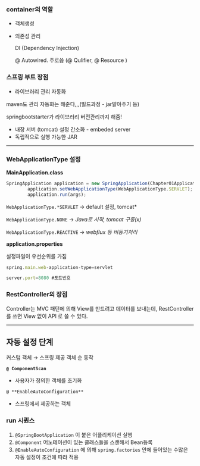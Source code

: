 ### container의 역할

- 객체생성
- 의존성 관리
    
    DI (Dependency Injection) 
    
    @ Autowired. 주로씀 (@ Qulifier, @ Resource )
    

### 스프링 부트 장점

- 라이브러리 관리 자동화

maven도 관리 자동화는 해준다,,,(빌드과정 - jar말아주기 등) 

springbootstarter가 라이브러리 버전관리까지 해줌! 

- 내장 서버 (tomcat) 설정 간소화   - embeded server
- 독립적으로 실행 가능한 JAR

---

### WebApplicationType 설정

**MainApplication.class**

```jsx
SpringApplication application = new SpringApplication(Chapter01Application.class);
        application.setWebApplicationType(WebApplicationType.SERVLET);
        application.run(args);
```

`WebApplicationType.*SERVLET` → default 설정, tomcat*

`WebApplicationType.NONE` → *Java로 시작, tomcat 구동(x)*

`WebApplicationType.REACTIVE` → *webflux 등 비동기처리*

**application.properties**

설정파일이 우선순위를 가짐

```jsx
spring.main.web-application-type=servlet

server.port=8080 #포트번호
```

### RestController의 장점

Controller는 MVC 패턴에 의해 View를 만드려고 데이터를 보내는데, RestController를 쓰면 View 없이 API 로 쓸 수 있다. 

---

## 자동 설정 단계

커스텀 객체 → 스프링 제공 객체 순 동작

 **`@ ComponentScan`**

- 사용자가 정의한 객체를 초기화

`@ **EnableAutoConfiguration**`

- 스프링에서 제공하는 객체

### run 시퀀스

1. `@SpringBootApplication` 이 붙은 어플리케이션 실행
2.  `@Component` 어노테이션이 있는 클래스들을 스캔해서 Bean등록
3. `@EnableAutoConfiguration` 에 의해 `spring.factories` 안에 들어있는 수많은 자동 설정이 조건에 따라 적용
